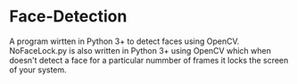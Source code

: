 # Face-Detection
A program wirtten in Python 3+ to detect faces using OpenCV.
NoFaceLock.py is also written in Python 3+ using OpenCV which when doesn't detect a face for a particular nummber of frames
it locks the screen of your system.
